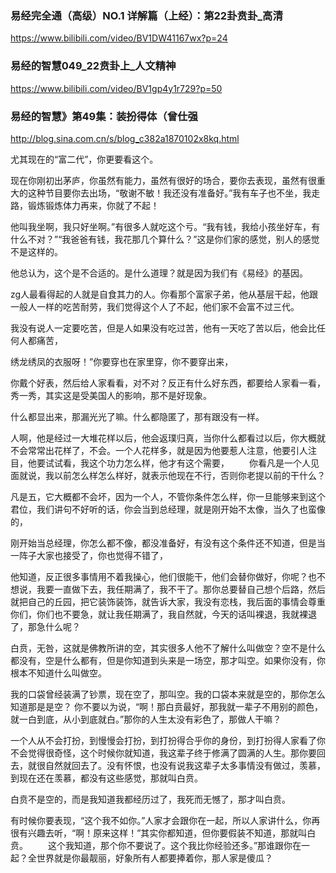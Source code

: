 ### 易经完全通（高级）NO.1 详解篇（上经）：第22卦贲卦_高清
https://www.bilibili.com/video/BV1DW41167wx?p=24

### 易经的智慧049_22贲卦上_人文精神
https://www.bilibili.com/video/BV1gp4y1r729?p=50

### 易经的智慧》第49集：装扮得体（曾仕强
http://blog.sina.com.cn/s/blog_c382a1870102x8kq.html

尤其现在的“富二代”，你更要看这个。

现在你刚初出茅庐，你虽然有能力，虽然有很好的场合，要你去表现，虽然有很重大的这种节目要你去出场，“敬谢不敏！我还没有准备好。”我有车子也不坐，我走路，锻炼锻炼体力再来，你就了不起！

他叫我坐啊，我只好坐啊。”有很多人就吃这个亏。“我有钱，我给小孩坐好车，有什么不对？”“我爸爸有钱，我花那几个算什么？”这是你们家的感觉，别人的感觉不是这样的。

他总认为，这个是不合适的。是什么道理？就是因为我们有《易经》的基因。

zg人最看得起的人就是自食其力的人。你看那个富家子弟，他从基层干起，他跟一般人一样的吃苦耐劳，我们觉得这个人了不起，他们家不会富不过三代。

我没有说人一定要吃苦，但是人如果没有吃过苦，他有一天吃了苦以后，他会比任何人都痛苦，

绣龙绣凤的衣服呀！”你要穿也在家里穿，你不要穿出来，

你戴个好表，然后给人家看看，对不对？反正有什么好东西，都要给人家看一看，秀一秀，其实这是受美国人的影响，那不是好现象。

什么都显出来，那漏光光了嘛。什么都隐匿了，那有跟没有一样。

人啊，他是经过一大堆花样以后，他会返璞归真，当你什么都看过以后，你大概就不会常常出花样了，不会。一个人花样多，就是因为他要惹人注意，他要引人注目，他要试试看，我这个功力怎么样，他才有这个需要，
　　你看凡是一个人见面就说，我以前怎么样怎么样好，就表示他现在不行，否则你老提以前的干什么？

凡是五，它大概都不会坏，因为一个人，不管你条件怎么样，你一旦能够来到这个君位，我们讲句不好听的话，你会当到总经理，就是刚开始不太像，当久了也蛮像的，

刚开始当总经理，你怎么都不像，都没准备好，有没有这个条件还不知道，但是当一阵子大家也接受了，你也觉得不错了，

他知道，反正很多事情用不着我操心，他们很能干，他们会替你做好，你呢？也不想说，我要一直做下去，我任期满了，我不干了。那你总要替自己想个后路，然后就把自己的丘园，把它装饰装饰，就告诉大家，我没有恋栈，我后面的事情会尊重你们，你们也不要急，就让我任期满了，我自然就，今天的话叫裸退，我就裸退了，那急什么呢？

白贲，无咎，这就是佛教所讲的空，其实很多人他不了解什么叫做空？空不是什么都没有，空是什么都有，但是你知道到头来是一场空，那才叫空。如果你没有，你根本不知道什么叫做空。

我的口袋曾经装满了钞票，现在空了，那叫空。我的口袋本来就是空的，那你怎么知道那是是空？
你不要以为说，“啊！那白贲最好，那我就一辈子不用别的颜色，就一白到底，从小到底就白。”那你的人生太没有彩色了，那做人干嘛？

一个人从不会打扮，到慢慢会打扮，到打扮得合乎你的身份，到打扮得人家看了你不会觉得很奇怪，这个时候你就知道，我这辈子终于修满了圆满的人生。那你要回去，就很自然就回去了。没有怀恨，也没有说我这辈子太多事情没有做过，羡慕，到现在还在羡慕，都没有这些感觉，那就叫白贲。

白贲不是空的，而是我知道我都经历过了，我死而无憾了，那才叫白贲。

有时候你要表现，“这个我不如你。”人家才会跟你在一起，所以人家讲什么，你再很有兴趣去听，“啊！原来这样！”其实你都知道，但你要假装不知道，那就叫白贲。
　　这个我知道，那个你不要说了。这个我比你经验还多。”那谁跟你在一起？全世界就是你最靓丽，好象所有人都要捧着你，那人家是傻瓜？
